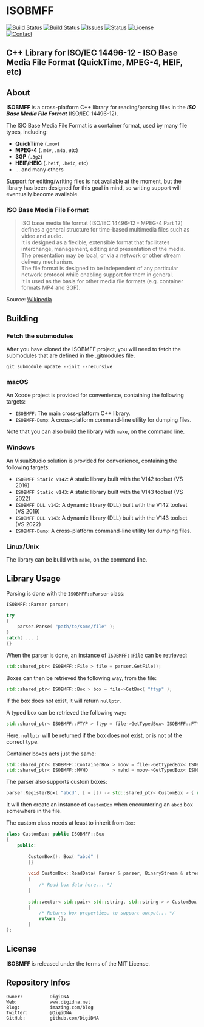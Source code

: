 ISOBMFF
=======

[![Build Status](https://img.shields.io/github/workflow/status/DigiDNA/ISOBMFF/ci-mac?label=macOS&logo=apple)](https://github.com/DigiDNA/ISOBMFF/actions/workflows/ci-mac.yaml)
[![Build Status](https://img.shields.io/github/workflow/status/DigiDNA/ISOBMFF/ci-win?label=Windows&logo=windows)](https://github.com/DigiDNA/ISOBMFF/actions/workflows/ci-win.yaml)
[![Issues](http://img.shields.io/github/issues/DigiDNA/ISOBMFF.svg?logo=github)](https://github.com/DigiDNA/ISOBMFF/issues)
![Status](https://img.shields.io/badge/status-active-brightgreen.svg?logo=git)
![License](https://img.shields.io/badge/license-mit-brightgreen.svg?logo=open-source-initiative)  
[![Contact](https://img.shields.io/badge/follow-@digidna-blue.svg?logo=twitter&style=social)](https://twitter.com/digidna)

C++ Library for ISO/IEC 14496-12 - ISO Base Media File Format (QuickTime, MPEG-4, HEIF, etc)
--------------------------------------------------------------------------------------------

About
-----

**ISOBMFF** is a cross-platform C++ library for reading/parsing files in the _**ISO Base Media File Format**_ (ISO/IEC 14496-12).

The ISO Base Media File Format is a container format, used by many file types, including:

 - **QuickTime** (`.mov`)
 - **MPEG-4** (`.m4v`, `.m4a`, etc)
 - **3GP** (`.3g2`)
 - **HEIF/HEIC** (`.heif`, `.heic`, etc)
 - ... and many others
 
Support for editing/writing files is not available at the moment, but the library has been designed for this goal in mind, so writing support will eventually become available.

### ISO Base Media File Format

> ISO base media file format (ISO/IEC 14496-12 - MPEG-4 Part 12) defines a general structure for time-based multimedia files such as video and audio.  
> It is designed as a flexible, extensible format that facilitates interchange, management, editing and presentation of the media.  
> The presentation may be local, or via a network or other stream delivery mechanism.  
> The file format is designed to be independent of any particular network protocol while enabling support for them in general.  
> It is used as the basis for other media file formats (e.g. container formats MP4 and 3GP).

Source: [Wikipedia](https://en.wikipedia.org/wiki/ISO_base_media_file_format)

Building
--------

### Fetch the submodules

After you have cloned the ISOBMFF project, you will need to fetch the submodules that are defined in the .gitmodules file.

`git submodule update --init --recursive`


### macOS

An Xcode project is provided for convenience, containing the following targets:

 - `ISOBMFF`: The main cross-platform C++ library.
 - `ISOBMFF-Dump`: A cross-platform command-line utility for dumping files.

Note that you can also build the library with `make`, on the command line.

### Windows

An VisualStudio solution is provided for convenience, containing the following targets:

 - `ISOBMFF Static v142`: A static library built with the V142 toolset (VS 2019)
 - `ISOBMFF Static v143`: A static library built with the V143 toolset (VS 2022)
 - `ISOBMFF DLL v142`: A dynamic library (DLL) built with the V142 toolset (VS 2019)
 - `ISOBMFF DLL v143`: A dynamic library (DLL) built with the V143 toolset (VS 2022)
 - `ISOBMFF-Dump`: A cross-platform command-line utility for dumping files.

### Linux/Unix

The library can be build with `make`, on the command line.

Library Usage
-------------

Parsing is done with the `ISOBMFF::Parser` class:

```cpp
ISOBMFF::Parser parser;

try
{
    parser.Parse( "path/to/some/file" );
}
catch( ... )
{}
```

When the parser is done, an instance of `ISOBMFF::File` can be retrieved:

```cpp
std::shared_ptr< ISOBMFF::File > file = parser.GetFile();
```

Boxes can then be retrieved the following way, from the file:

```cpp
std::shared_ptr< ISOBMFF::Box > box = file->GetBox( "ftyp" );
```
    
If the box does not exist, it will return `nullptr`.

A typed box can be retrieved the following way:

```cpp
std::shared_ptr< ISOBMFF::FTYP > ftyp = file->GetTypedBox< ISOBMFF::FTYP >( "ftyp" );
```

Here, `nullptr` will be returned if the box does not exist, or is not of the correct type.

Container boxes acts just the same:

```cpp
std::shared_ptr< ISOBMFF::ContainerBox > moov = file->GetTypedBox< ISOBMFF::ContainerBox >( "moov" );
std::shared_ptr< ISOBMFF::MVHD         > mvhd = moov->GetTypedBox< ISOBMFF::MVHD         >( "mvhd" );
```

The parser also supports custom boxes:

```cpp
parser.RegisterBox( "abcd", [ = ]() -> std::shared_ptr< CustomBox > { return std::make_shared< CustomBox >(); } );
```

It will then create an instance of `CustomBox` when encountering an `abcd` box somewhere in the file.

The custom class needs at least to inherit from `Box`:

```cpp
class CustomBox: public ISOBMFF::Box
{
    public:
        
        CustomBox(): Box( "abcd" )
        {}
        
        void CustomBox::ReadData( Parser & parser, BinaryStream & stream )
        {
            /* Read box data here... */
        }
        
        std::vector< std::pair< std::string, std::string > > CustomBox::GetDisplayableProperties() const
        {
            /* Returns box properties, to support output... */
            return {};
        }
};
```

License
-------

**ISOBMFF** is released under the terms of the MIT License.

Repository Infos
----------------

    Owner:          DigiDNA
    Web:            www.digidna.net
    Blog:           imazing.com/blog
    Twitter:        @DigiDNA
    GitHub:         github.com/DigiDNA
